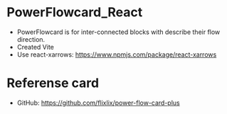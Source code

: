 # PowerFlowcard_React
- PowerFlowcard is for inter-connected blocks with describe their flow direction.
- Created Vite
- Use react-xarrows: https://www.npmjs.com/package/react-xarrows

# Referense card
- GitHub: https://github.com/flixlix/power-flow-card-plus
